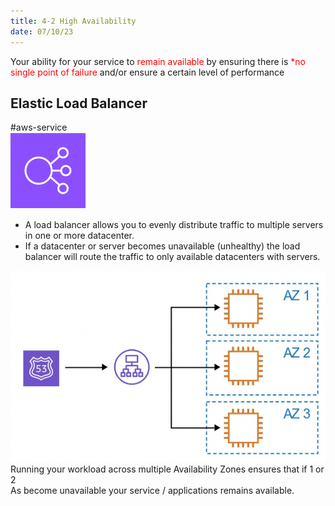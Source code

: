 ```yaml
---
title: 4-2 High Availability
date: 07/10/23
---
```


Your ability for your service to <span style="color:#ff0000">remain available</span> by ensuring there is <span style="color:#ff0000">\*no single point of failure</span> and/or ensure a certain level of performance

## Elastic Load Balancer

\#aws-service   
![images/icons/Elastic_Load_Balancing_Icon.png](../../images/icons/Elastic_Load_Balancing_Icon.png)

* A load balancer allows you to evenly distribute traffic to multiple servers in one or more datacenter. 
* If a datacenter or server becomes unavailable (unhealthy) the load balancer will route the traffic to only available datacenters with servers.

![450](../../images/3%20Global%20Infrastructure/4%20Cloud%20Architecture/High_Availability_Diagram.png)  
Running your workload across multiple Availability Zones ensures that if 1 or 2  
As become unavailable your service / applications remains available.
